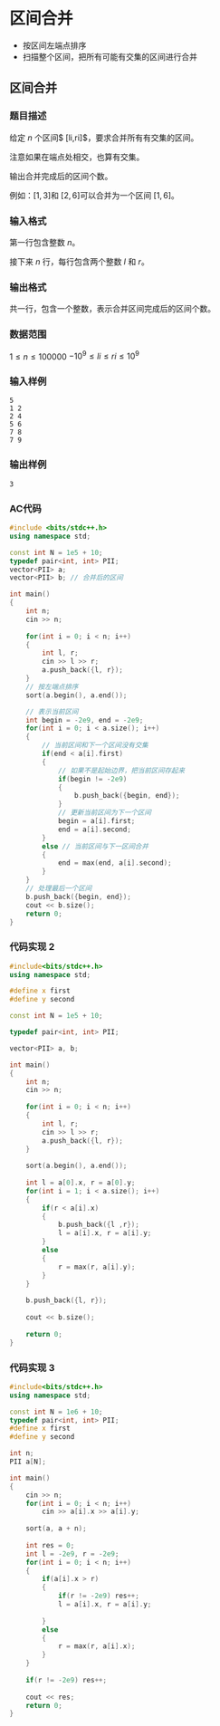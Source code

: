 # 区间合并

- 按区间左端点排序
- 扫描整个区间，把所有可能有交集的区间进行合并

## 区间合并

### 题目描述

给定 $n$ 个区间$ [li,ri]$，要求合并所有有交集的区间。

注意如果在端点处相交，也算有交集。

输出合并完成后的区间个数。

例如：$[1,3]$和 $[2,6]$可以合并为一个区间 $[1,6]$。

### 输入格式

第一行包含整数 $n$。

接下来 $n$ 行，每行包含两个整数 $l$ 和 $r$。

### 输出格式

共一行，包含一个整数，表示合并区间完成后的区间个数。

### 数据范围

$1≤n≤100000$
$−10^9≤ li≤ri ≤10^9$

### 输入样例

```
5
1 2
2 4
5 6
7 8
7 9
```

### 输出样例

```
3
```

### AC代码

```c++
#include <bits/stdc++.h>
using namespace std;

const int N = 1e5 + 10;
typedef pair<int, int> PII;
vector<PII> a;
vector<PII> b; // 合并后的区间

int main()
{
	int n;
	cin >> n;
	
	for(int i = 0; i < n; i++)
	{
		int l, r;
		cin >> l >> r;
		a.push_back({l, r});
	}
    // 按左端点排序
	sort(a.begin(), a.end());

	// 表示当前区间
	int begin = -2e9, end = -2e9;
	for(int i = 0; i < a.size(); i++)
	{
		// 当前区间和下一个区间没有交集
		if(end < a[i].first)
		{
			// 如果不是起始边界，把当前区间存起来
			if(begin != -2e9)
			{
				b.push_back({begin, end});
			}
			// 更新当前区间为下一个区间
			begin = a[i].first;
			end = a[i].second;
		}
		else // 当前区间与下一区间合并
		{
			end = max(end, a[i].second);
		}
	}
	// 处理最后一个区间
	b.push_back({begin, end});
	cout << b.size();
	return 0;
}
```

### 代码实现 2

```cpp
#include<bits/stdc++.h>
using namespace std;

#define x first
#define y second

const int N = 1e5 + 10;

typedef pair<int, int> PII;

vector<PII> a, b;

int main()
{
    int n;
    cin >> n;
    
    for(int i = 0; i < n; i++)
    {
        int l, r;
        cin >> l >> r;
        a.push_back({l, r});
    }
    
    sort(a.begin(), a.end());
    
    int l = a[0].x, r = a[0].y;
    for(int i = 1; i < a.size(); i++)
    {
        if(r < a[i].x)
        {
            b.push_back({l ,r});
            l = a[i].x, r = a[i].y;
        }
        else
        {
            r = max(r, a[i].y);
        }
    }
    
    b.push_back({l, r});
    
    cout << b.size();
    
    return 0;
}
```

### 代码实现 3

```cpp
#include<bits/stdc++.h>
using namespace std;

const int N = 1e6 + 10;
typedef pair<int, int> PII;
#define x first
#define y second

int n;
PII a[N];

int main()
{
    cin >> n;
    for(int i = 0; i < n; i++)
        cin >> a[i].x >> a[i].y;
    
    sort(a, a + n);
    
    int res = 0;
    int l = -2e9, r = -2e9;
    for(int i = 0; i < n; i++)
    {
        if(a[i].x > r)
        {
            if(r != -2e9) res++;
            l = a[i].x, r = a[i].y;
            
        }
        else
        {
            r = max(r, a[i].x);
        }
    }
    
    if(r != -2e9) res++;
    
    cout << res;
    return 0;
}
```

